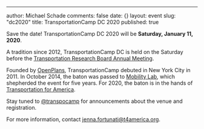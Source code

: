 ---
author: Michael Schade
comments: false
date: {}
layout: event
slug: "dc2020"
title: TransportationCamp DC 2020
published: true

Save the date! TransportationCamp DC 2020 will be **Saturday, January 11, 2020**.

A tradition since 2012, TransportationCamp DC is held on the Saturday before the
[Transportation Research Board Annual Meeting](http://www.trb.org/AnnualMeeting).

Founded by [OpenPlans](https://openplans.org/), TransportationCamp debuted in New York City in 2011.
In October 2014, the baton was passed to [Mobility Lab](https://mobilitylab.org/), which shepherded the event for five years.
For 2020, the baton is in the hands of [Transportation for America](http://t4america.org/).

Stay tuned to [@transpocamp](https://twitter.com/transpocamp) for announcements about the venue and registration.

For more information, contact jenna.fortunati@t4america.org.
